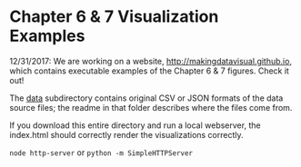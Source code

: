 # Chapter 6 & 7 Visualization Examples 

12/31/2017: We are working on a website, http://makingdatavisual.github.io, which contains executable examples of the Chapter 6 & 7 figures. Check it out!

The [data](data) subdirectory contains original CSV or JSON formats of the data source files; the readme in that folder describes where the files come from.

If you download this entire directory and run a local webserver, the index.html should correctly render the visualizations correctly. 

```node http-server```
or
```python -m SimpleHTTPServer```